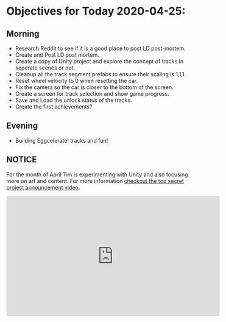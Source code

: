 # Objectives for Today 2020-04-25:

## Morning

- Research Reddit to see if it is a good place to post LD post-mortem.
- Create and Post LD post mortem.
- Create a copy of Unity project and explore the concept of tracks in seperate scenes or not.
- Cleanup all the track segment prefabs to ensure their scaling is 1,1,1.
- Reset wheel velocity to 0 when resetting the car.
- Fix the camera so the car is closer to the bottom of the screen.
- Create a screen for track selection and show game progress.
- Save and Load the unlock status of the tracks.
- Create the first achievements?

## Evening

- Building Eggcelerate! tracks and fun! 

## NOTICE

For the month of April Tim is experimenting with Unity and also focusing more on art and content. For more information [checkout the top secret project announcement video](https://www.youtube.com/embed/OxdgkWX8rZ0).

<iframe width="560" height="315" src="https://www.youtube.com/embed/OxdgkWX8rZ0" frameborder="0" allow="accelerometer; autoplay; encrypted-media; gyroscope; picture-in-picture" allowfullscreen></iframe>
